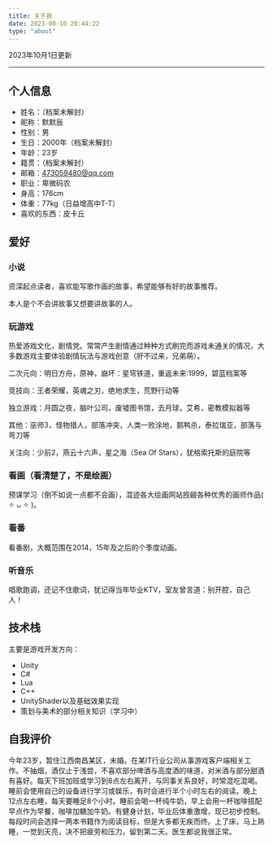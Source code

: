 ```yaml
---
title: 关于我
date: 2023-08-10 20:44:22
type: "about"
---
```

2023年10月1日更新

---

## 个人信息

- 姓名：（档案未解封）
- 昵称：默默辰
- 性别：男
- 生日：2000年（档案未解封）
- 年龄：23岁
- 籍贯：（档案未解封）
- 邮箱：473059480@qq.com
- 职业：卑微码农
- 身高：176cm
- 体重：77kg（日益增高中T-T）
- 喜欢的东西：皮卡丘

## 爱好

### 小说

资深起点读者，喜欢能写歌作画的故事，希望能够有好的故事推荐。

本人是个不会讲故事又想要讲故事的人。

### 玩游戏

热爱游戏文化，剧情党。常常产生剧情通过种种方式刷完而游戏未通关的情况，大多数游戏主要体验剧情玩法与游戏创意（肝不过来，兄弟萌）。

二次元向：明日方舟，原神，崩坏：星穹铁道，重返未来:1999，碧蓝档案等

竞技向：王者荣耀，英魂之刃，绝地求生，荒野行动等

独立游戏：月圆之夜，脑叶公司，废墟图书馆，去月球，艾希，密教模拟器等

其他：巫师3，怪物猎人，部落冲突，人类一败涂地，鹅鸭杀，泰拉瑞亚，部落与弯刀等

关注向：少前2，燕云十六声，星之海（Sea Of Stars），犹格索托斯的庭院等

### 看画（看清楚了，不是绘画）

预谋学习（倒不如说一点都不会画），混迹各大绘画网站觊觎各种优秀的画师作品( ✧ ᴗ ✧ )。

### 看番

看番剧，大概范围在2014，15年及之后的个季度动画。

### 听音乐

唱歌跑调，还记不住歌词，犹记得当年毕业KTV，室友曾言道：别开腔，自己人！

## 技术栈

主要是游戏开发方向：

- Unity
- C#
- Lua
- C++
- UnityShader以及基础效果实现
- 策划与美术的部分相关知识（学习中）

## 自我评价

今年23岁，暂住江西南昌某区，未婚。在某IT行业公司从事游戏客户端相关工作。不抽烟，酒仅止于浅尝，不喜欢部分啤酒与高度酒的味道，对米酒与部分甜酒有喜好。每天下班加班或学习到8点左右离开，与同事关系良好，时常混吃混喝。睡前会使用自己的设备进行学习或娱乐，有时会进行半个小时左右的阅读。晚上12点左右睡，每天要睡足8个小时。睡前会喝一杯纯牛奶，早上会用一杯咖啡搭配早点作为早餐，咖啡加糖加牛奶。有健身计划，毕业后体重激增，现已初步控制。每段时间会选择一两本书籍作为阅读目标，但是大多都无疾而终。上了床，马上熟睡，一觉到天亮，决不把疲劳和压力，留到第二天。医生都说我很正常。